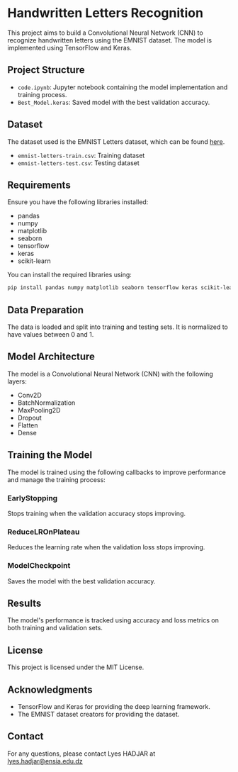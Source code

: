 
# Handwritten Letters Recognition

This project aims to build a Convolutional Neural Network (CNN) to recognize handwritten letters using the EMNIST dataset. The model is implemented using TensorFlow and Keras.

## Project Structure

- `code.ipynb`: Jupyter notebook containing the model implementation and training process.
- `Best_Model.keras`: Saved model with the best validation accuracy.

## Dataset

The dataset used is the EMNIST Letters dataset, which can be found [here](https://www.nist.gov/itl/products-and-services/emnist-dataset).

- `emnist-letters-train.csv`: Training dataset
- `emnist-letters-test.csv`: Testing dataset

## Requirements

Ensure you have the following libraries installed:

- pandas
- numpy
- matplotlib
- seaborn
- tensorflow
- keras
- scikit-learn

You can install the required libraries using:

```bash
pip install pandas numpy matplotlib seaborn tensorflow keras scikit-learn
```

## Data Preparation

The data is loaded and split into training and testing sets. It is normalized to have values between 0 and 1.

## Model Architecture

The model is a Convolutional Neural Network (CNN) with the following layers:

- Conv2D
- BatchNormalization
- MaxPooling2D
- Dropout
- Flatten
- Dense

## Training the Model

The model is trained using the following callbacks to improve performance and manage the training process:

### EarlyStopping

Stops training when the validation accuracy stops improving.

### ReduceLROnPlateau

Reduces the learning rate when the validation loss stops improving.

### ModelCheckpoint

Saves the model with the best validation accuracy.



## Results

The model's performance is tracked using accuracy and loss metrics on both training and validation sets.

## License

This project is licensed under the MIT License.

## Acknowledgments

- TensorFlow and Keras for providing the deep learning framework.
- The EMNIST dataset creators for providing the dataset.

## Contact

For any questions, please contact Lyes HADJAR at lyes.hadjar@ensia.edu.dz
